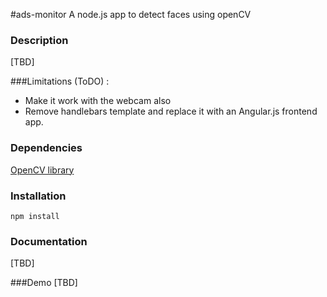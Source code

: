 #ads-monitor
A node.js app to detect faces using openCV

### Description
[TBD]

###Limitations (ToDO) :
* Make it work with the webcam also
* Remove handlebars template and replace it with an Angular.js frontend app.

### Dependencies
[OpenCV library](http://opencv.org/)


### Installation
`npm install`

### Documentation
[TBD]

###Demo
[TBD]
